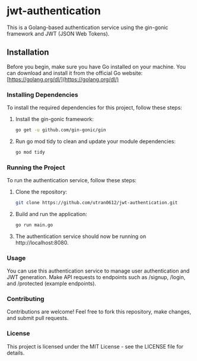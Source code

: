 # jwt-authentication
This is a Golang-based authentication service using the gin-gonic framework and JWT (JSON Web Tokens).

## Installation

Before you begin, make sure you have Go installed on your machine. You can download and install it from the official Go website: [https://golang.org/dl/](https://golang.org/dl/)

### Installing Dependencies

To install the required dependencies for this project, follow these steps:

1. Install the gin-gonic framework:
   ```bash
   go get -u github.com/gin-gonic/gin
   ```
2. Run go mod tidy to clean and update your module dependencies:
   ```bash
   go mod tidy
   ```
   
### Running the Project

To run the authentication service, follow these steps:

1. Clone the repository:
   ```bash
   git clone https://github.com/utran0612/jwt-authentication.git
   ```
2. Build and run the application:
   ```bash
   go run main.go
   ```
3. The authentication service should now be running on http://localhost:8080.

### Usage

You can use this authentication service to manage user authentication and JWT generation. Make API requests to endpoints such as /signup, /login, and /protected (example endpoints).

### Contributing

Contributions are welcome! Feel free to fork this repository, make changes, and submit pull requests.

### License

This project is licensed under the MIT License - see the LICENSE file for details.

